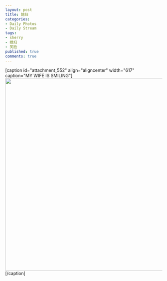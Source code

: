 ```yaml
---
layout: post
title: 媳妇
categories:
- Daily Photos
- Daily Stream
tags:
- sherry
- 媳妇
- 笑脸
published: true
comments: true
---
```

<p>[caption id="attachment_552" align="aligncenter" width="617" caption="MY WIFE IS SMILING"]<a href="http://blog.wangyaodi.com/wp-content/uploads/2010/07/Screen-shot-2010-07-04-at-9.17.26-PM.png"><img class="size-full wp-image-552" title="My Wife" src="http://blog.wangyaodi.com/wp-content/uploads/2010/07/Screen-shot-2010-07-04-at-9.17.26-PM.png" alt="" width="617" height="617" /></a>[/caption] </p>
